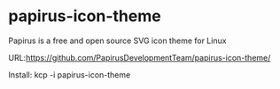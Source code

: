 # papirus-icon-theme
Papirus is a free and open source SVG icon theme for Linux

URL:https://github.com/PapirusDevelopmentTeam/papirus-icon-theme/

Install: kcp -i papirus-icon-theme


